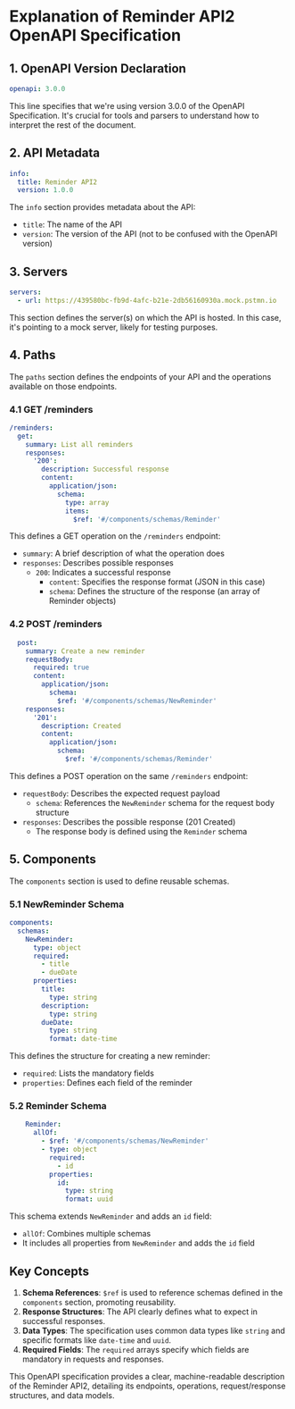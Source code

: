 # Explanation of Reminder API2 OpenAPI Specification

## 1. OpenAPI Version Declaration
```yaml
openapi: 3.0.0
```
This line specifies that we're using version 3.0.0 of the OpenAPI Specification. It's crucial for tools and parsers to understand how to interpret the rest of the document.

## 2. API Metadata
```yaml
info:
  title: Reminder API2
  version: 1.0.0
```
The `info` section provides metadata about the API:
- `title`: The name of the API
- `version`: The version of the API (not to be confused with the OpenAPI version)

## 3. Servers
```yaml
servers:
  - url: https://439580bc-fb9d-4afc-b21e-2db56160930a.mock.pstmn.io
```
This section defines the server(s) on which the API is hosted. In this case, it's pointing to a mock server, likely for testing purposes.

## 4. Paths
The `paths` section defines the endpoints of your API and the operations available on those endpoints.

### 4.1 GET /reminders
```yaml
/reminders:
  get:
    summary: List all reminders
    responses:
      '200':
        description: Successful response
        content:
          application/json:
            schema:
              type: array
              items:
                $ref: '#/components/schemas/Reminder'
```
This defines a GET operation on the `/reminders` endpoint:
- `summary`: A brief description of what the operation does
- `responses`: Describes possible responses
  - `200`: Indicates a successful response
    - `content`: Specifies the response format (JSON in this case)
    - `schema`: Defines the structure of the response (an array of Reminder objects)

### 4.2 POST /reminders
```yaml
  post:
    summary: Create a new reminder
    requestBody:
      required: true
      content:
        application/json:
          schema:
            $ref: '#/components/schemas/NewReminder'
    responses:
      '201':
        description: Created
        content:
          application/json:
            schema:
              $ref: '#/components/schemas/Reminder'
```
This defines a POST operation on the same `/reminders` endpoint:
- `requestBody`: Describes the expected request payload
  - `schema`: References the `NewReminder` schema for the request body structure
- `responses`: Describes the possible response (201 Created)
  - The response body is defined using the `Reminder` schema

## 5. Components
The `components` section is used to define reusable schemas.

### 5.1 NewReminder Schema
```yaml
components:
  schemas:
    NewReminder:
      type: object
      required:
        - title
        - dueDate
      properties:
        title:
          type: string
        description:
          type: string
        dueDate:
          type: string
          format: date-time
```
This defines the structure for creating a new reminder:
- `required`: Lists the mandatory fields
- `properties`: Defines each field of the reminder

### 5.2 Reminder Schema
```yaml
    Reminder:
      allOf:
        - $ref: '#/components/schemas/NewReminder'
        - type: object
          required:
            - id
          properties:
            id:
              type: string
              format: uuid
```
This schema extends `NewReminder` and adds an `id` field:
- `allOf`: Combines multiple schemas
- It includes all properties from `NewReminder` and adds the `id` field

## Key Concepts
1. **Schema References**: `$ref` is used to reference schemas defined in the `components` section, promoting reusability.
2. **Response Structures**: The API clearly defines what to expect in successful responses.
3. **Data Types**: The specification uses common data types like `string` and specific formats like `date-time` and `uuid`.
4. **Required Fields**: The `required` arrays specify which fields are mandatory in requests and responses.

This OpenAPI specification provides a clear, machine-readable description of the Reminder API2, detailing its endpoints, operations, request/response structures, and data models.